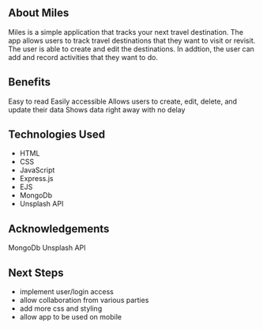 ## About Miles

Miles is a simple application that tracks your next travel destination. The app allows users to track travel destinations that they want to visit or revisit. The user is able to create and edit the destinations. In addtion, the user can add and record activities that they want to do. 


## Benefits

Easy to read
Easily accessible 
Allows users to create, edit, delete, and update their data
Shows data right away with no delay

## Technologies Used

- HTML
- CSS
- JavaScript
- Express.js
- EJS
- MongoDb
- Unsplash API

## Acknowledgements

MongoDb
Unsplash API

## Next Steps

- implement user/login access
- allow collaboration from various parties
- add more css and styling
- allow app to be used on mobile
